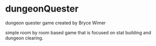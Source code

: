 # dungeonQuester
dungeon quester game created by Bryce Wimer

simple room by room based game that is focused on stat building and dungeon clearing.

